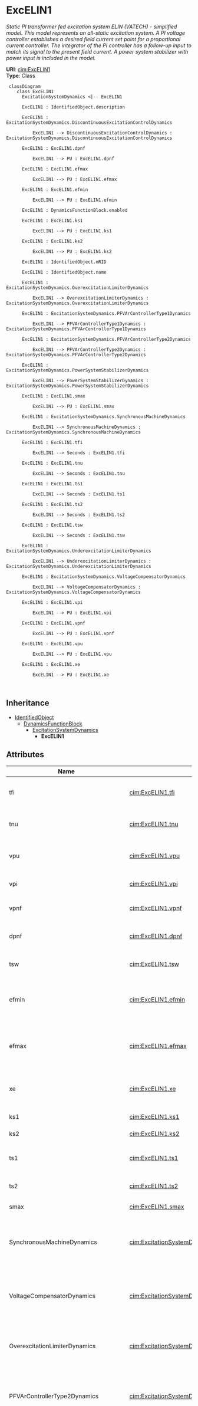 # ExcELIN1


_Static PI transformer fed excitation system ELIN (VATECH) - simplified model.  This model represents an all-static excitation system. A PI voltage controller establishes a desired field current set point for a proportional current controller. The integrator of the PI controller has a follow-up input to match its signal to the present field current.  A power system stabilizer with power input is included in the model._





**URI**: [cim:ExcELIN1](http://iec.ch/TC57/CIM100#ExcELIN1)<br />
**Type**: Class




```mermaid
 classDiagram
    class ExcELIN1
      ExcitationSystemDynamics <|-- ExcELIN1
      
      ExcELIN1 : IdentifiedObject.description
        
      ExcELIN1 : ExcitationSystemDynamics.DiscontinuousExcitationControlDynamics
        
          ExcELIN1 --> DiscontinuousExcitationControlDynamics : ExcitationSystemDynamics.DiscontinuousExcitationControlDynamics
        
      ExcELIN1 : ExcELIN1.dpnf
        
          ExcELIN1 --> PU : ExcELIN1.dpnf
        
      ExcELIN1 : ExcELIN1.efmax
        
          ExcELIN1 --> PU : ExcELIN1.efmax
        
      ExcELIN1 : ExcELIN1.efmin
        
          ExcELIN1 --> PU : ExcELIN1.efmin
        
      ExcELIN1 : DynamicsFunctionBlock.enabled
        
      ExcELIN1 : ExcELIN1.ks1
        
          ExcELIN1 --> PU : ExcELIN1.ks1
        
      ExcELIN1 : ExcELIN1.ks2
        
          ExcELIN1 --> PU : ExcELIN1.ks2
        
      ExcELIN1 : IdentifiedObject.mRID
        
      ExcELIN1 : IdentifiedObject.name
        
      ExcELIN1 : ExcitationSystemDynamics.OverexcitationLimiterDynamics
        
          ExcELIN1 --> OverexcitationLimiterDynamics : ExcitationSystemDynamics.OverexcitationLimiterDynamics
        
      ExcELIN1 : ExcitationSystemDynamics.PFVArControllerType1Dynamics
        
          ExcELIN1 --> PFVArControllerType1Dynamics : ExcitationSystemDynamics.PFVArControllerType1Dynamics
        
      ExcELIN1 : ExcitationSystemDynamics.PFVArControllerType2Dynamics
        
          ExcELIN1 --> PFVArControllerType2Dynamics : ExcitationSystemDynamics.PFVArControllerType2Dynamics
        
      ExcELIN1 : ExcitationSystemDynamics.PowerSystemStabilizerDynamics
        
          ExcELIN1 --> PowerSystemStabilizerDynamics : ExcitationSystemDynamics.PowerSystemStabilizerDynamics
        
      ExcELIN1 : ExcELIN1.smax
        
          ExcELIN1 --> PU : ExcELIN1.smax
        
      ExcELIN1 : ExcitationSystemDynamics.SynchronousMachineDynamics
        
          ExcELIN1 --> SynchronousMachineDynamics : ExcitationSystemDynamics.SynchronousMachineDynamics
        
      ExcELIN1 : ExcELIN1.tfi
        
          ExcELIN1 --> Seconds : ExcELIN1.tfi
        
      ExcELIN1 : ExcELIN1.tnu
        
          ExcELIN1 --> Seconds : ExcELIN1.tnu
        
      ExcELIN1 : ExcELIN1.ts1
        
          ExcELIN1 --> Seconds : ExcELIN1.ts1
        
      ExcELIN1 : ExcELIN1.ts2
        
          ExcELIN1 --> Seconds : ExcELIN1.ts2
        
      ExcELIN1 : ExcELIN1.tsw
        
          ExcELIN1 --> Seconds : ExcELIN1.tsw
        
      ExcELIN1 : ExcitationSystemDynamics.UnderexcitationLimiterDynamics
        
          ExcELIN1 --> UnderexcitationLimiterDynamics : ExcitationSystemDynamics.UnderexcitationLimiterDynamics
        
      ExcELIN1 : ExcitationSystemDynamics.VoltageCompensatorDynamics
        
          ExcELIN1 --> VoltageCompensatorDynamics : ExcitationSystemDynamics.VoltageCompensatorDynamics
        
      ExcELIN1 : ExcELIN1.vpi
        
          ExcELIN1 --> PU : ExcELIN1.vpi
        
      ExcELIN1 : ExcELIN1.vpnf
        
          ExcELIN1 --> PU : ExcELIN1.vpnf
        
      ExcELIN1 : ExcELIN1.vpu
        
          ExcELIN1 --> PU : ExcELIN1.vpu
        
      ExcELIN1 : ExcELIN1.xe
        
          ExcELIN1 --> PU : ExcELIN1.xe
        
      
```





## Inheritance
* [IdentifiedObject](IdentifiedObject.md)
    * [DynamicsFunctionBlock](DynamicsFunctionBlock.md)
        * [ExcitationSystemDynamics](ExcitationSystemDynamics.md)
            * **ExcELIN1**



## Attributes


| Name | URI | Cardinality and Range | Description | Inheritance |
| ---  | --- | --- | --- | --- |
| tfi | [cim:ExcELIN1.tfi](http://iec.ch/TC57/CIM100#ExcELIN1.tfi) | 1..1 <br />  [Seconds](Seconds.md)  | Current transducer time constant (<i>Tfi</i>) (&gt;= 0) | direct |
| tnu | [cim:ExcELIN1.tnu](http://iec.ch/TC57/CIM100#ExcELIN1.tnu) | 1..1 <br />  [Seconds](Seconds.md)  | Controller reset time constant (<i>Tnu</i>) (&gt;= 0) | direct |
| vpu | [cim:ExcELIN1.vpu](http://iec.ch/TC57/CIM100#ExcELIN1.vpu) | 1..1 <br />  [PU](PU.md)  | Voltage controller proportional gain (<i>Vpu</i>) | direct |
| vpi | [cim:ExcELIN1.vpi](http://iec.ch/TC57/CIM100#ExcELIN1.vpi) | 1..1 <br />  [PU](PU.md)  | Current controller gain (<i>Vpi</i>) | direct |
| vpnf | [cim:ExcELIN1.vpnf](http://iec.ch/TC57/CIM100#ExcELIN1.vpnf) | 1..1 <br />  [PU](PU.md)  | Controller follow up gain (<i>Vpnf</i>) | direct |
| dpnf | [cim:ExcELIN1.dpnf](http://iec.ch/TC57/CIM100#ExcELIN1.dpnf) | 1..1 <br />  [PU](PU.md)  | Controller follow up deadband (<i>Dpnf</i>) | direct |
| tsw | [cim:ExcELIN1.tsw](http://iec.ch/TC57/CIM100#ExcELIN1.tsw) | 1..1 <br />  [Seconds](Seconds.md)  | Stabilizer parameters (<i>Tsw</i>) (&gt;= 0) | direct |
| efmin | [cim:ExcELIN1.efmin](http://iec.ch/TC57/CIM100#ExcELIN1.efmin) | 1..1 <br />  [PU](PU.md)  | Minimum open circuit excitation voltage (<i>Efmin</i>) (&lt; ExcELIN1 | direct |
| efmax | [cim:ExcELIN1.efmax](http://iec.ch/TC57/CIM100#ExcELIN1.efmax) | 1..1 <br />  [PU](PU.md)  | Maximum open circuit excitation voltage (<i>Efmax</i>) (&gt; ExcELIN1 | direct |
| xe | [cim:ExcELIN1.xe](http://iec.ch/TC57/CIM100#ExcELIN1.xe) | 1..1 <br />  [PU](PU.md)  | Excitation transformer effective reactance (<i>Xe</i>) (&gt;= 0) | direct |
| ks1 | [cim:ExcELIN1.ks1](http://iec.ch/TC57/CIM100#ExcELIN1.ks1) | 1..1 <br />  [PU](PU.md)  | Stabilizer gain 1 (<i>Ks1</i>) | direct |
| ks2 | [cim:ExcELIN1.ks2](http://iec.ch/TC57/CIM100#ExcELIN1.ks2) | 1..1 <br />  [PU](PU.md)  | Stabilizer gain 2 (<i>Ks2</i>) | direct |
| ts1 | [cim:ExcELIN1.ts1](http://iec.ch/TC57/CIM100#ExcELIN1.ts1) | 1..1 <br />  [Seconds](Seconds.md)  | Stabilizer phase lag time constant (<i>Ts1</i>) (&gt;= 0) | direct |
| ts2 | [cim:ExcELIN1.ts2](http://iec.ch/TC57/CIM100#ExcELIN1.ts2) | 1..1 <br />  [Seconds](Seconds.md)  | Stabilizer filter time constant (<i>Ts2</i>) (&gt;= 0) | direct |
| smax | [cim:ExcELIN1.smax](http://iec.ch/TC57/CIM100#ExcELIN1.smax) | 1..1 <br />  [PU](PU.md)  | Stabilizer limit output (<i>smax</i>) | direct |
| SynchronousMachineDynamics | [cim:ExcitationSystemDynamics.SynchronousMachineDynamics](http://iec.ch/TC57/CIM100#ExcitationSystemDynamics.SynchronousMachineDynamics) | 1..1 <br />  [SynchronousMachineDynamics](SynchronousMachineDynamics.md)  | Synchronous machine model with which this excitation system model is associat... | [ExcitationSystemDynamics](ExcitationSystemDynamics.md) |
| VoltageCompensatorDynamics | [cim:ExcitationSystemDynamics.VoltageCompensatorDynamics](http://iec.ch/TC57/CIM100#ExcitationSystemDynamics.VoltageCompensatorDynamics) | 1..1 <br />  [VoltageCompensatorDynamics](VoltageCompensatorDynamics.md)  | Voltage compensator model associated with this excitation system model | [ExcitationSystemDynamics](ExcitationSystemDynamics.md) |
| OverexcitationLimiterDynamics | [cim:ExcitationSystemDynamics.OverexcitationLimiterDynamics](http://iec.ch/TC57/CIM100#ExcitationSystemDynamics.OverexcitationLimiterDynamics) | 0..1 <br />  [OverexcitationLimiterDynamics](OverexcitationLimiterDynamics.md)  | Overexcitation limiter model associated with this excitation system model | [ExcitationSystemDynamics](ExcitationSystemDynamics.md) |
| PFVArControllerType2Dynamics | [cim:ExcitationSystemDynamics.PFVArControllerType2Dynamics](http://iec.ch/TC57/CIM100#ExcitationSystemDynamics.PFVArControllerType2Dynamics) | 0..1 <br />  [PFVArControllerType2Dynamics](PFVArControllerType2Dynamics.md)  | Power factor or VAr controller type 2 model associated with this excitation s... | [ExcitationSystemDynamics](ExcitationSystemDynamics.md) |
| DiscontinuousExcitationControlDynamics | [cim:ExcitationSystemDynamics.DiscontinuousExcitationControlDynamics](http://iec.ch/TC57/CIM100#ExcitationSystemDynamics.DiscontinuousExcitationControlDynamics) | 0..1 <br />  [DiscontinuousExcitationControlDynamics](DiscontinuousExcitationControlDynamics.md)  | Discontinuous excitation control model associated with this excitation system... | [ExcitationSystemDynamics](ExcitationSystemDynamics.md) |
| PowerSystemStabilizerDynamics | [cim:ExcitationSystemDynamics.PowerSystemStabilizerDynamics](http://iec.ch/TC57/CIM100#ExcitationSystemDynamics.PowerSystemStabilizerDynamics) | 0..1 <br />  [PowerSystemStabilizerDynamics](PowerSystemStabilizerDynamics.md)  | Power system stabilizer model associated with this excitation system model | [ExcitationSystemDynamics](ExcitationSystemDynamics.md) |
| UnderexcitationLimiterDynamics | [cim:ExcitationSystemDynamics.UnderexcitationLimiterDynamics](http://iec.ch/TC57/CIM100#ExcitationSystemDynamics.UnderexcitationLimiterDynamics) | 0..1 <br />  [UnderexcitationLimiterDynamics](UnderexcitationLimiterDynamics.md)  | Undrexcitation limiter model associated with this excitation system model | [ExcitationSystemDynamics](ExcitationSystemDynamics.md) |
| PFVArControllerType1Dynamics | [cim:ExcitationSystemDynamics.PFVArControllerType1Dynamics](http://iec.ch/TC57/CIM100#ExcitationSystemDynamics.PFVArControllerType1Dynamics) | 0..1 <br />  [PFVArControllerType1Dynamics](PFVArControllerType1Dynamics.md)  | Power factor or VAr controller type 1 model associated with this excitation s... | [ExcitationSystemDynamics](ExcitationSystemDynamics.md) |
| enabled | [cim:DynamicsFunctionBlock.enabled](http://iec.ch/TC57/CIM100#DynamicsFunctionBlock.enabled) | 1..1 <br />  boolean  | Function block used indicator | [DynamicsFunctionBlock](DynamicsFunctionBlock.md) |
| description | [cim:IdentifiedObject.description](http://iec.ch/TC57/CIM100#IdentifiedObject.description) | 0..1 <br />  string  | The description is a free human readable text describing or naming the object | [IdentifiedObject](IdentifiedObject.md) |
| mRID | [cim:IdentifiedObject.mRID](http://iec.ch/TC57/CIM100#IdentifiedObject.mRID) | 1..1 <br />  string  | Master resource identifier issued by a model authority | [IdentifiedObject](IdentifiedObject.md) |
| name | [cim:IdentifiedObject.name](http://iec.ch/TC57/CIM100#IdentifiedObject.name) | 0..1 <br />  string  | The name is any free human readable and possibly non unique text naming the o... | [IdentifiedObject](IdentifiedObject.md) |









## Identifier and Mapping Information







### Schema Source


* from schema: http://iec.ch/TC57/ns/CIM/Dynamics-EU#Package_DynamicsProfile





## Mappings

| Mapping Type | Mapped Value |
| ---  | ---  |
| self | cim:ExcELIN1 |
| native | this:ExcELIN1 |





